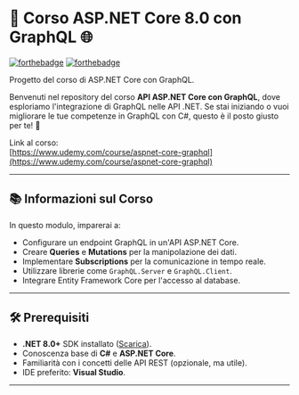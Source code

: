 # 🚀 Corso ASP.NET Core 8.0 con GraphQL 🌐

[![forthebadge](https://forthebadge.com/images/badges/made-with-c-sharp.svg)](http://forthebadge.com)
[![forthebadge](http://forthebadge.com/images/badges/built-with-love.svg)](http://forthebadge.com)

Progetto del corso di ASP.NET Core con GraphQL.

Benvenuti nel repository del corso **API ASP.NET Core con GraphQL**, dove esploriamo l'integrazione di GraphQL nelle API .NET. Se stai iniziando o vuoi migliorare le tue competenze in GraphQL con C#, questo è il posto giusto per te! 🌟

Link al corso:  
[https://www.udemy.com/course/aspnet-core-graphql](https://www.udemy.com/course/aspnet-core-graphql)


---

## 📚 Informazioni sul Corso
In questo modulo, imparerai a:
- Configurare un endpoint GraphQL in un'API ASP.NET Core.
- Creare **Queries** e **Mutations** per la manipolazione dei dati.
- Implementare **Subscriptions** per la comunicazione in tempo reale.
- Utilizzare librerie come `GraphQL.Server` e `GraphQL.Client`.
- Integrare Entity Framework Core per l'accesso al database.

---

## 🛠 Prerequisiti
- **.NET 8.0+** SDK installato ([Scarica](https://dotnet.microsoft.com/)).
- Conoscenza base di **C#** e **ASP.NET Core**.
- Familiarità con i concetti delle API REST (opzionale, ma utile).
- IDE preferito: **Visual Studio**.

---